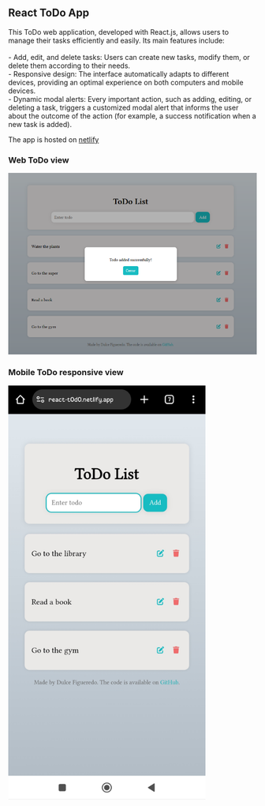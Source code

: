 ## React ToDo App
<p>
  This ToDo web application, developed with React.js, allows users to manage their tasks efficiently and easily. Its main features include: </br> </br>
  - Add, edit, and delete tasks: Users can create new tasks, modify them, or delete them according to their needs. </br>
  - Responsive design: The interface automatically adapts to different devices, providing an optimal experience on both computers and mobile devices. </br>
  - Dynamic modal alerts: Every important action, such as adding, editing, or deleting a task, triggers a customized modal alert that informs the user about the outcome of the action (for example, a success notification when a new task is added). </br>

  
  The app is hosted on <a href="https://react-t0d0.netlify.app/">netlify</a>
<p />

### Web ToDo view
<img src="src/assets/react-todo.png" alt="Web view" width="600" />


### Mobile ToDo responsive view
<img src="src/assets/react-todo-app.jpg" alt="Mobile view" width="400" />




